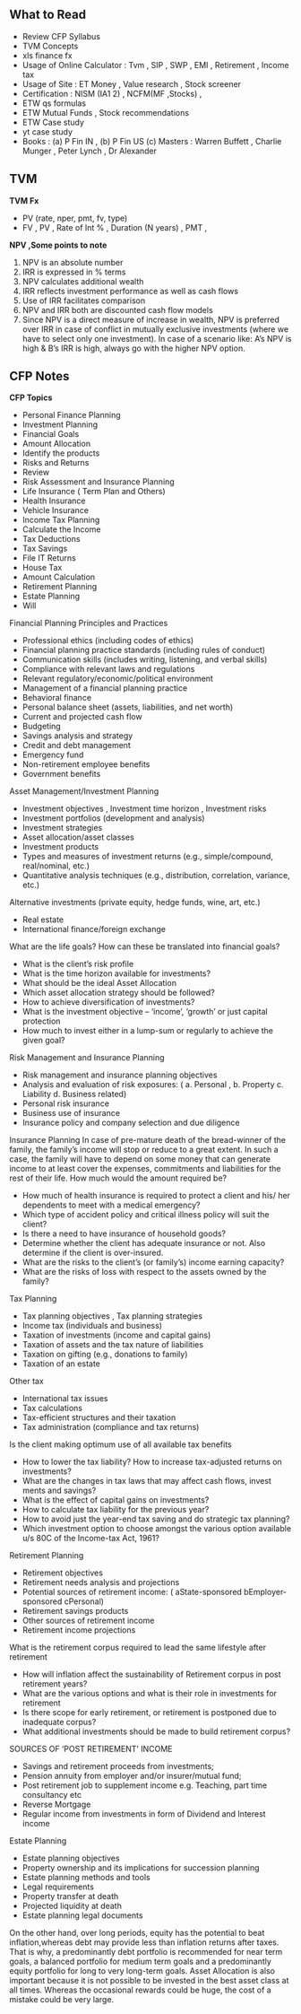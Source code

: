## What to Read
* Review CFP Syllabus
* TVM Concepts
* xls finance fx
* Usage of Online Calculator : Tvm , SIP , SWP , EMI , Retirement , Income tax
* Usage of Site : ET Money , Value research , Stock screener
* Certification : NISM (IA1 2) ,  NCFM(MF ,Stocks) ,
* ETW qs formulas
* ETW Mutual Funds , Stock recommendations
* ETW Case study
* yt case study
* Books : (a) P Fin IN , (b)  P Fin US (c) Masters : Warren Buffett , Charlie Munger , Peter Lynch ,  Dr Alexander

## TVM 
**TVM Fx**
- PV (rate, nper, pmt, fv, type)
- FV , PV , Rate of Int % , Duration (N years) , PMT , 

**NPV ,Some points to note**
1. NPV is an absolute number
2. IRR is expressed in % terms
3. NPV calculates additional wealth
4. IRR reflects investment performance as well as cash flows
5. Use of IRR facilitates comparison
6. NPV and IRR both are discounted cash flow models
7. Since NPV is a direct measure of increase in wealth, NPV is preferred over IRR in case of conflict in mutually exclusive investments (where we have to select only one investment). In case of a scenario like: A’s NPV is high & B’s IRR is high, always go with the higher NPV option.

## CFP Notes

**CFP Topics**
* Personal Finance Planning
* Investment Planning
* Financial Goals
* Amount Allocation
* Identify the products
* Risks and Returns
* Review
* Risk Assessment and Insurance Planning
* Life Insurance ( Term Plan and Others)
* Health Insurance
* Vehicle Insurance
* Income Tax Planning
* Calculate the Income
* Tax Deductions
* Tax Savings
* File IT Returns
* House Tax
* Amount Calculation
* Retirement Planning
* Estate Planning
* Will

Financial Planning Principles and Practices
- Professional ethics (including codes of ethics)
- Financial planning practice standards (including rules of conduct)
- Communication skills (includes writing, listening, and verbal skills)
- Compliance with relevant laws and regulations
- Relevant regulatory/economic/political environment
- Management of a financial planning practice
- Behavioral finance
- Personal balance sheet (assets, liabilities, and net worth)
- Current and projected cash flow
- Budgeting
- Savings analysis and strategy
- Credit and debt management
- Emergency fund
- Non-retirement employee benefits
- Government benefits

Asset Management/Investment Planning
- Investment objectives , Investment time horizon , Investment risks
- Investment portfolios (development and analysis)
- Investment strategies
- Asset allocation/asset classes
- Investment products
- Types and measures of investment returns (e.g., simple/compound, real/nominal, etc.)
- Quantitative analysis techniques (e.g., distribution, correlation, variance, etc.)

Alternative investments (private equity, hedge funds, wine, art, etc.)
- Real estate
- International finance/foreign exchange

What are the life goals? How can these be translated into financial goals?
- What is the client’s risk profile
- What is the time horizon available for investments?
- What should be the ideal Asset Allocation
- Which asset allocation strategy should be followed?
- How to achieve diversification of investments?
- What is the investment objective – ‘income’, ‘growth’ or just capital protection
- How much to invest either in a lump-sum or regularly to achieve the given goal?

Risk Management and Insurance Planning
- Risk management and insurance planning objectives
- Analysis and evaluation of risk exposures: ( a. Personal , b. Property c. Liability d. Business related)
- Personal risk insurance
- Business use of insurance
- Insurance policy and company selection and due diligence

Insurance Planning
In case of pre-mature death of the bread-winner of the family, the family’s income will stop or reduce to a great extent.
In such a case, the family will have to depend on some money that can generate income to at least cover the expenses, commitments and liabilities for the rest of their life. How much would the amount required be?
- How much of health insurance is required to protect a client and his/ her dependents to meet with a medical emergency?
- Which type of accident policy and critical illness policy will suit the client?
- Is there a need to have insurance of household goods?
- Determine whether the client has adequate insurance or not. Also determine if the client is over-insured.
- What are the risks to the client’s (or family’s) income earning capacity?
- What are the risks of loss with respect to the assets owned by the family?

Tax Planning
- Tax planning objectives , Tax planning strategies
- Income tax (individuals and business)
- Taxation of investments (income and capital gains)
- Taxation of assets and the tax nature of liabilities
- Taxation on gifting (e.g., donations to family)
- Taxation of an estate

Other tax
- International tax issues
- Tax calculations
- Tax-efficient structures and their taxation
- Tax administration (compliance and tax returns)

Is the client making optimum use of all available tax benefits
- How to lower the tax liability? How to increase tax-adjusted returns on investments?
- What are the changes in tax laws that may affect cash flows, invest ments and savings?
- What is the effect of capital gains on investments?
- How to calculate tax liability for the previous year?
- How to avoid just the year-end tax saving and do strategic tax planning?
- Which investment option to choose amongst the various option available u/s 80C of the Income-tax Act, 1961?

Retirement Planning
- Retirement objectives
- Retirement needs analysis and projections
- Potential sources of retirement income: ( aState-sponsored bEmployer-sponsored cPersonal)
- Retirement savings products
- Other sources of retirement income
- Retirement income projections

What is the retirement corpus required to lead the same lifestyle after retirement
- How will inflation affect the sustainability of Retirement corpus in post retirement years?
- What are the various options and what is their role in investments for retirement
- Is there scope for early retirement, or retirement is postponed due to inadequate corpus?
- What additional investments should be made to build retirement corpus?

SOURCES OF ‘POST RETIREMENT’ INCOME
- Savings and retirement proceeds from investments;
- Pension annuity from employer and/or insurer/mutual fund;
- Post retirement job to supplement income e.g. Teaching, part time consultancy etc
- Reverse Mortgage
- Regular income from investments in form of Dividend and Interest income

Estate Planning
- Estate planning objectives
- Property ownership and its implications for succession planning
- Estate planning methods and tools
- Legal requirements
- Property transfer at death
- Projected liquidity at death
- Estate planning legal documents

On the other hand, over long periods, equity has the potential to beat inflation,whereas debt may provide less than inflation returns after taxes.
That is why, a predominantly debt portfolio is recommended for near term goals, a balanced portfolio for medium term goals and a predominantly equity portfolio for long to very long-term goals.
Asset Allocation is also important because it is not possible to be invested in the best asset class at all times. Whereas the occasional rewards could be huge, the cost of a mistake could be very large.


